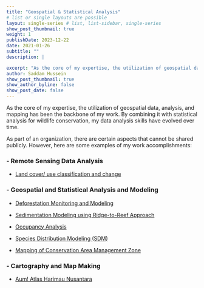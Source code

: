 ```yaml
---
title: "Geospatial & Statistical Analysis"
# list or single layouts are possible
layout: single-series # list, list-sidebar, single-series
show_post_thumbnail: true
weight: 1
publishDate: 2023-12-22
date: 2021-01-26
subtitle: ""
description: |

excerpt: "As the core of my expertise, the utilization of geospatial data, analysis, and mapping has been the backbone of my work. By combining it with statistical analysis for wildlife conservation, my data analysis skills have evolved over time."
author: Saddam Hussein
show_post_thumbnail: true
show_author_byline: false
show_post_date: false
---
```


As the core of my expertise, the utilization of geospatial data, analysis, and mapping has been the backbone of my work. By combining it with statistical analysis for wildlife conservation, my data analysis skills have evolved over time.

As part of an organization, there are certain aspects that cannot be shared publicly. However, here are some examples of my work accomplishments:

### - Remote Sensing Data Analysis

- [Land cover/ use classification and change](https://saddam.id/collection/geospatial-statistical-analysis/lulc/)

### - Geospatial and Statistical Analysis and Modeling

- [Deforestation Monitoring and Modeling](https://saddam.id/collection/geospatial-statistical-analysis/deforestation/)

- [Sedimentation Modeling using Ridge-to-Reef Approach](https://saddam.id/collection/geospatial-statistical-analysis/sedimentation-r2r/)

- [Occupancy Analysis](https://saddam.id/collection/geospatial-statistical-analysis/occupancy/)

- [Species Distribution Modeling (SDM)](https://saddam.id/collection/geospatial-statistical-analysis/sdm/)

- [Mapping of Conservation Area Management Zone](https://saddam.id/collection/geospatial-statistical-analysis/zoning/)

### - Cartography and Map Making
- [Aum! Atlas Harimau Nusantara](https://saddam.id/collection/map/aum/)
